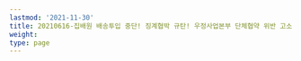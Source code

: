 ```yaml
---
lastmod: '2021-11-30'
title: 20210616-집배원 배송투입 중단! 징계협박 규탄! 우정사업본부 단체협약 위반 고소 기자회견
weight: 
type: page
---
```

